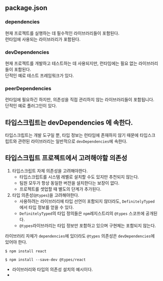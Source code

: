 ## package.json
### dependencies
현재 프로젝트를 실행하는 데 필수적인 라이브러리들이 포함된다.\
런타임에 사용되는 라이브러리가 포함된다.

### devDependencies
현재 프로젝트를 개발하고 테스트하는 데 사용되지만, 런타임에는 필요 없는 라이브러리들이 포함된다.\
단적인 예로 테스트 프레임워크가 있다.

### peerDependencies
런타임에 필요하긴 하지만, 의존성을 직접 관리하지 않는 라이브러리들이 포함됩니다.\
단적인 예로 플러그인이 있다.

## 타입스크립트는 devDependencies 에 속한다.
타입스크립트는 개발 도구일 뿐, 타입 정보는 런타임에 존재하지 않기 때문에 타입스크립트와 관련된 라이브러리는 일반적으로 `devDependencies`에 속한다.

## 타입스크립트 프로젝트에서 고려해야할 의존성
1. 타입스크립트 자체 의존성을 고려해야한다.
   - 타입스크립트를 시스템 레벨로 설치할 수도 있지만 추천되지 않는다.
   - 팀원 모두가 항상 동일한 버전을 설치한다는 보장이 없다.
   - 프로젝트를 셋업할 때 별도의 단계가 추가된다.
2. 타입 의존성(`@types`)을 고려해야한다.
   - 사용하려는 라이브러리에 타입 선언이 포함되지 않더라도, `DefinitelyTyped`에서 타입 정보를 얻을 수 있다.
   - `DefinitelyTyped`의 타입 정의들은 `npm`레지스트리의 `@types` 스코프에 공개된다.
   - `@types`라이브러리는 타입 정보만 포함하고 있으며 구현체는 포함되지 않는다.

라이브러리 자체가 `dependencies`에 있더라도 `@types` 의존성은 `devDependencies`에 있어야 한다.
```shell
$ npm install react

$ npm install --save-dev @types/react
```
- 라이브러리와 타입의 의존성 설치의 예시이다.
- 